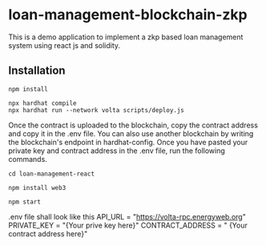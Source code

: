 # loan-management-blockchain-zkp

This is a demo application to implement a zkp based loan management system using react js and solidity.


## Installation
```shell
npm install
```
```shell
npx hardhat compile
npx hardhat run --network volta scripts/deploy.js
```
Once the contract is uploaded to the blockchain, copy the contract address and copy it in the .env file. You can also use another blockchain by writing the blockchain's endpoint in hardhat-config.
Once you have pasted your private key and contract address in the .env file, run the following commands.

```shell
cd loan-management-react
```

```shell
npm install web3
```

```shell
npm start
```
.env file shall look like this
API_URL = "https://volta-rpc.energyweb.org"
PRIVATE_KEY = "{Your prive key here}"
CONTRACT_ADDRESS = " {Your contract address here}"
